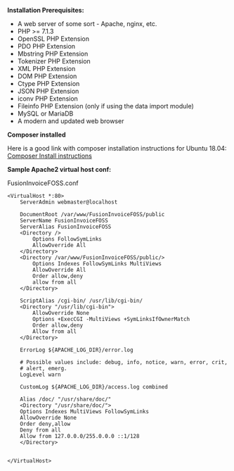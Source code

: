 **Installation Prerequisites:**
* A web server of some sort - Apache, nginx, etc.
* PHP >= 7.1.3
* OpenSSL PHP Extension
* PDO PHP Extension
* Mbstring PHP Extension
* Tokenizer PHP Extension
* XML PHP Extension
* DOM PHP Extension
* Ctype PHP Extension
* JSON PHP Extension
* iconv PHP Extension
* Fileinfo PHP Extension (only if using the data import module)
* MySQL or MariaDB
* A modern and updated web browser

**Composer installed**

Here is a good link with composer installation instructions for Ubuntu 18.04:
[Composer Install instructions](https://www.digitalocean.com/community/tutorials/how-to-install-and-use-composer-on-ubuntu-18-04)

**Sample Apache2 virtual host conf:**

FusionInvoiceFOSS.conf

	<VirtualHost *:80>
		ServerAdmin webmaster@localhost

		DocumentRoot /var/www/FusionInvoiceFOSS/public
		ServerName FusionInvoiceFOSS
		ServerAlias FusionInvoiceFOSS
		<Directory />
			Options FollowSymLinks
			AllowOverride All
		</Directory>
		<Directory /var/www/FusionInvoiceFOSS/public/>
			Options Indexes FollowSymLinks MultiViews
			AllowOverride All
			Order allow,deny
			allow from all
		</Directory>

		ScriptAlias /cgi-bin/ /usr/lib/cgi-bin/
		<Directory "/usr/lib/cgi-bin">
			AllowOverride None
			Options +ExecCGI -MultiViews +SymLinksIfOwnerMatch
			Order allow,deny
			Allow from all
		</Directory>

		ErrorLog ${APACHE_LOG_DIR}/error.log

		# Possible values include: debug, info, notice, warn, error, crit,
		# alert, emerg.
		LogLevel warn

		CustomLog ${APACHE_LOG_DIR}/access.log combined

	    Alias /doc/ "/usr/share/doc/"
	    <Directory "/usr/share/doc/">
		Options Indexes MultiViews FollowSymLinks
		AllowOverride None
		Order deny,allow
		Deny from all
		Allow from 127.0.0.0/255.0.0.0 ::1/128
	    </Directory>


	</VirtualHost>

